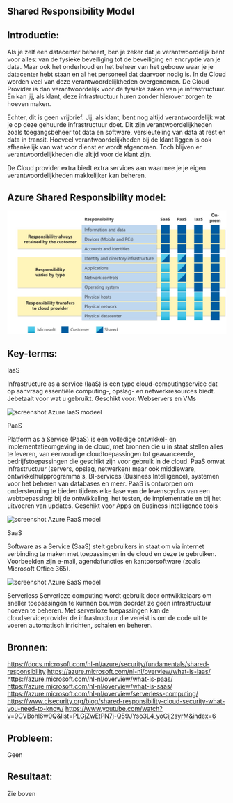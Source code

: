 ## Shared Responsibility Model


## Introductie:

Als je zelf een datacenter beheert, ben je zeker dat je verantwoordelijk bent voor alles: van de fysieke beveiliging tot de beveiliging en encryptie van je data. Maar ook het onderhoud en het beheer van het gebouw waar je je datacenter hebt staan en al het personeel dat daarvoor nodig is.
In de Cloud worden veel van deze verantwoordelijkheden overgenomen. De Cloud Provider is dan verantwoordelijk voor de fysieke zaken van je infrastructuur. En kan jij, als klant, deze infrastructuur huren zonder hierover zorgen te hoeven maken.

Echter, dit is geen vrijbrief. Jij, als klant, bent nog altijd verantwoordelijk wat je op deze gehuurde infrastructuur doet. Dit zijn verantwoordelijkheden zoals toegangsbeheer tot data en software, versleuteling van data at rest en data in transit.
Hoeveel verantwoordelijkheden bij de klant liggen is ook afhankelijk van wat voor dienst er wordt afgenomen. Toch blijven er verantwoordelijkheden die altijd voor de klant zijn.

De Cloud provider extra biedt extra services aan waarmee je je eigen verantwoordelijkheden makkelijker kan beheren.


## Azure Shared Responsibility model:

![screenshot shared respon.model]( https://github.com/techgrounds/cloud-6-repo-AzizaAdam/blob/main/00_includes/AZ10/AZ10-shared%20respon.%20model.jpg)

## Key-terms:
IaaS

Infrastructure as a service (IaaS) is een type cloud-computingservice dat op aanvraag essentiële computing-, opslag- en netwerkresources biedt. Jebetaalt voor wat u gebruikt. Geschikt voor: Webservers en VMs


![screenshot Azure IaaS modeel](https://github.com/techgrounds/cloud-6-repo-AzizaAdam/blob/main/00_includes/AZ10-shared-respon-model/IaaS.jpg)



PaaS

Platform as a Service (PaaS) is een volledige ontwikkel- en implementatieomgeving in de cloud, met bronnen die u in staat stellen alles te leveren, van eenvoudige cloudtoepassingen tot geavanceerde, bedrijfstoepassingen die geschikt zijn voor gebruik in de cloud. PaaS omvat infrastructuur (servers, opslag, netwerken) maar ook middleware, ontwikkelhulpprogramma's, BI-services (Business Intelligence), systemen voor het beheren van databases en meer. PaaS is ontworpen om ondersteuning te bieden tijdens elke fase van de levenscyclus van een webtoepassing: bij de ontwikkeling, het testen, de implementatie en bij het uitvoeren van updates. Geschikt voor Apps en Business intelligence tools


![screenshot Azure PaaS model](https://github.com/techgrounds/cloud-6-repo-AzizaAdam/blob/main/00_includes/AZ10-shared-respon-model/Paas.jpg)



SaaS

Software as a Service (SaaS) stelt gebruikers in staat om via internet verbinding te maken met toepassingen in de cloud en deze te gebruiken. Voorbeelden zijn e-mail, agendafuncties en kantoorsoftware (zoals Microsoft Office 365).

![screenshot Azure SaaS model](https://github.com/techgrounds/cloud-6-repo-AzizaAdam/blob/main/00_includes/AZ10-shared-respon-model/SaaS.jpg)


Serverless
Serverloze computing wordt gebruik door ontwikkelaars om sneller toepassingen te kunnen bouwen doordat ze geen infrastructuur hoeven te beheren. Met serverloze toepassingen kan de cloudserviceprovider de infrastructuur die vereist is om de code uit te voeren automatisch inrichten, schalen en beheren.




## Bronnen:
https://docs.microsoft.com/nl-nl/azure/security/fundamentals/shared-responsibility
https://azure.microsoft.com/nl-nl/overview/what-is-iaas/
https://azure.microsoft.com/nl-nl/overview/what-is-paas/
https://azure.microsoft.com/nl-nl/overview/what-is-saas/
https://azure.microsoft.com/nl-nl/overview/serverless-computing/
https://www.cisecurity.org/blog/shared-responsibility-cloud-security-what-you-need-to-know/
https://www.youtube.com/watch?v=9CVBohl6w0Q&list=PLGjZwEtPN7j-Q59JYso3L4_yoCjj2syrM&index=6



## Probleem:
Geen


## Resultaat:
Zie boven
